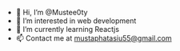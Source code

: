 - 👋 Hi, I’m @Mustee0ty
- 👀 I’m interested in web development
- 🌱 I’m currently learning Reactjs
- 📫 Contact me at mustaphatasiu55@gmail.com
